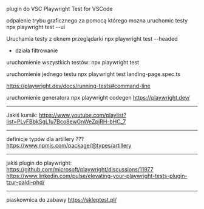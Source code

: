 
plugin do VSC
Playwright Test for VSCode


odpalenie trybu graficznego za pomocą którego mozna uruchomic testy
npx playwright test --ui

Uruchamia testy z oknem przeglądarki
npx playwright test --headed


+ działa filtrowanie


uruchomienie wszystkich testów:
npx playwright test


uruchomienie jednego testu
npx playwright test landing-page.spec.ts


https://playwright.dev/docs/running-tests#command-line


uruchomienie generatora
npx playwright codegen https://playwright.dev/


--------
Jakiś kursik:
https://www.youtube.com/playlist?list=PLvFBbkSgL1u7Bco8ewGnWeZpjRH-bHC_7

--------
definicje typów dla artillery ???
https://www.npmjs.com/package/@types/artillery

--------
jakiś plugin do playwright:
https://github.com/microsoft/playwright/discussions/11977
https://www.linkedin.com/pulse/elevating-your-playwright-tests-plugin-tzur-paldi-phd/


-------
piaskownica do zabawy
https://skleptest.pl/
